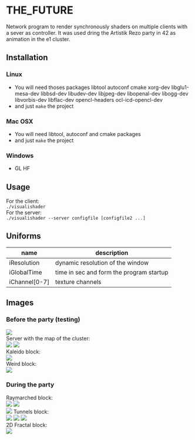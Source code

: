 # THE_FUTURE

Network program to render synchronously shaders on multiple clients with a sever as controller. It was used dring the Artistik Rezo party in 42 as animation in the e1 cluster.

## Installation
### Linux
+ You will need thoses packages libtool autoconf cmake xorg-dev libglu1-mesa-dev libbsd-dev libudev-dev libjpeg-dev libopenal-dev libogg-dev libvorbis-dev libflac-dev opencl-headers ocl-icd-opencl-dev
+ and just `make` the project

### Mac OSX
+ You will need libtool, autoconf and cmake packages
+ and just `make` the project

### Windows
+ GL HF

## Usage
For the client:  
`./visualishader`  
For the server:  
`./visualishader --server configfile [configfile2 ...]`  

## Uniforms
name | description
--- | ---
iResolution | dynamic resolution of the window
iGlobalTime | time in sec and form the program startup
iChannel[0-7] | texture channels

## Images

### Before the party (testing)

![](https://image.noelshack.com/fichiers/2017/48/4/1512058471-dsc-0823-jpg.jpg)\
Server with the map of the cluster:\
![](https://image.noelshack.com/fichiers/2017/48/4/1512058471-dsc-0828-jpg.jpg)
![](https://image.noelshack.com/fichiers/2017/48/4/1512058471-dsc-0849-jpg.jpg)\
Kaleido block:\
![](https://image.noelshack.com/fichiers/2017/48/4/1512058471-dsc-0833-jpg.jpg)\
Weird block:\
![](https://image.noelshack.com/fichiers/2017/48/4/1512058471-dsc-0851-jpg.jpg)


### During the party

Raymarched block:\
![](https://image.noelshack.com/fichiers/2017/29/1/1500292196-rsz-p6270490.jpg)
![](https://image.noelshack.com/fichiers/2017/48/4/1512054299-1500292777-rsz-2p6270491.png)\
![](https://image.noelshack.com/fichiers/2017/29/1/1500292664-rsz-p6270493.jpg)
Tunnels block:\
![](https://image.noelshack.com/fichiers/2017/48/4/1512058473-dsc-0873-jpg.jpg)
![](https://image.noelshack.com/fichiers/2017/29/1/1500292346-capture-d-ecran-2017-07-17-a-13-48-26.png)
![](https://image.noelshack.com/fichiers/2017/48/4/1512058472-dsc-0871-jpg.jpg)\
2D Fractal block:\
![](https://image.noelshack.com/fichiers/2017/48/4/1512058473-dsc-0878-jpg.jpg)
